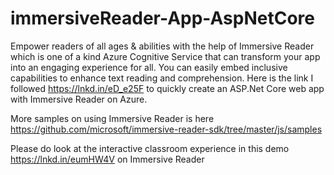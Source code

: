 # immersiveReader-App-AspNetCore

Empower readers of all ages & abilities with the help of Immersive Reader which is one of a kind Azure Cognitive Service that can transform your app into an engaging experience 
for all. You can easily embed inclusive capabilities to enhance text reading and comprehension. 
Here is the link I followed https://lnkd.in/eD_e25F to quickly create an ASP.Net Core web app with Immersive Reader on Azure.

More samples on using Immersive Reader is here https://github.com/microsoft/immersive-reader-sdk/tree/master/js/samples

Please do look at the interactive classroom experience in this demo https://lnkd.in/eumHW4V on Immersive Reader
